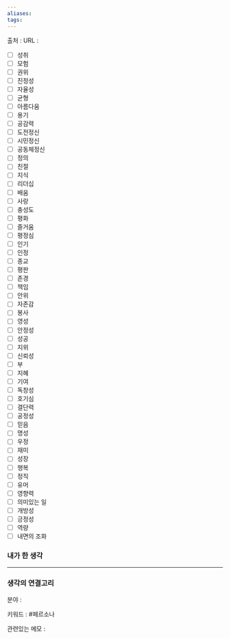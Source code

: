 ```yaml
---
aliases: 
tags:
---
```

출처 : 
URL : 

- [ ] 성취
- [ ] 모험
- [ ] 권위
- [ ] 진정성
- [ ] 자율성
- [ ] 균형
- [ ] 아름다움
- [ ] 용기
- [ ] 공감력
- [ ] 도전정신
- [ ] 시민정신
- [ ] 공동체정신
- [ ] 정의
- [ ] 친절
- [ ] 지식
- [ ] 리더십
- [ ] 배움
- [ ] 사랑
- [ ] 충성도
- [ ] 평화
- [ ] 즐거움
- [ ] 평정심
- [ ] 인기
- [ ] 인정
- [ ] 종교
- [ ] 평판
- [ ] 존경
- [ ] 책임
- [ ] 안위
- [ ] 자존감
- [ ] 봉사
- [ ] 영성
- [ ] 안정성
- [ ] 성공
- [ ] 지위
- [ ] 신뢰성
- [ ] 부
- [ ] 지혜
- [ ] 기여
- [ ] 독창성
- [ ] 호기심
- [ ] 결단력
- [ ] 공정성
- [ ] 믿음
- [ ] 명성
- [ ] 우정
- [ ] 재미
- [ ] 성장
- [ ] 행복
- [ ] 정직
- [ ] 유머
- [ ] 영향력
- [ ] 의미있는 일
- [ ] 개방성
- [ ] 긍정성
- [ ] 역량
- [ ] 내면의 조화

### 내가 한 생각

---
### 생각의 연결고리
분야 : 

키워드 : #페르소나 


관련있는 메모 : 
